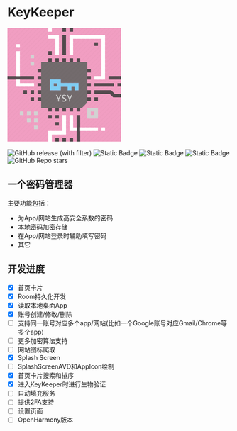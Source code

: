 # KeyKeeper

<P>
    <img src="./docs/appIcon_key_keeper.png" width="256"  alt="app icon"/>
</P>

![GitHub release (with filter)](https://img.shields.io/github/v/release/shaoyuanyu/KeyKeeper)
![Static Badge](https://img.shields.io/badge/android-JetpackCompose-green)
![Static Badge](https://img.shields.io/badge/kotlin-1.9.21-blue)
![Static Badge](https://img.shields.io/badge/OpenHarmony-ArkUI-green)
![GitHub Repo stars](https://img.shields.io/github/stars/shaoyuanyu/KeyKeeper)


## 一个密码管理器
主要功能包括：
- 为App/网站生成高安全系数的密码
- 本地密码加密存储
- 在App/网站登录时辅助填写密码
- 其它

## 开发进度
- [x] 首页卡片
- [x] Room持久化开发
- [x] 读取本地桌面App
- [x] 账号创建/修改/删除
- [ ] 支持同一账号对应多个app/网站(比如一个Google账号对应Gmail/Chrome等多个app)
- [ ] 更多加密算法支持
- [ ] 网站图标爬取
- [x] Splash Screen
- [ ] SplashScreenAVD和AppIcon绘制
- [x] 首页卡片搜索和排序
- [x] 进入KeyKeeper时进行生物验证
- [ ] 自动填充服务
- [ ] 提供2FA支持
- [ ] 设置页面
- [ ] OpenHarmony版本
